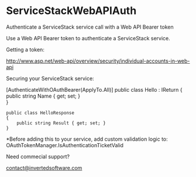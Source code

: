 # ServiceStackWebAPIAuth
Authenticate a ServiceStack service call with a Web API Bearer token

Use a Web API Bearer token to authenticate a ServiceStack service.

Getting a token:

http://www.asp.net/web-api/overview/security/individual-accounts-in-web-api

Securing your ServiceStack service:

[AuthenticateWithOAuthBearer(ApplyTo.All)]
public class Hello : IReturn<HelloResponse>
	{
		public string Name { get; set; }  
    	}

	public class HelloResponse
	{
		public string Result { get; set; }
	}


*Before adding this to your service, add custom validation logic to: OAuthTokenManager.IsAuthenticationTicketValid

Need commecial support?

contact@invertedsoftware.com
